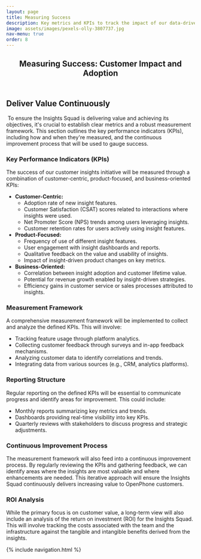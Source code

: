 ```yaml
---
layout: page
title: Measuring Success
description: Key metrics and KPIs to track the impact of our data-driven initiatives.
image: assets/images/pexels-olly-3807737.jpg
nav-menu: true
order: 8
---
```


<!-- Main -->
<div id="main" class="alt">

<!-- One -->
<section id="one">
	<div class="inner">
		<header class="major">
			<h1>Measuring Success: Customer Impact and Adoption</h1>
		</header>

<!-- Content -->
<h2>Deliver Value Continuously</h2>
<p><span class="image left"><img src="{{ page.image | relative_url }}" alt="" /></span>
  To ensure the Insights Squad is delivering value and achieving its objectives, it's crucial to establish clear metrics and a robust measurement framework. This section outlines the key performance indicators (KPIs), including how and when they're measured, and the continuous improvement process that will be used to gauge success.
</p>

<h3>Key Performance Indicators (KPIs)</h3>
<p>
  The success of our customer insights initiative will be measured through a combination of customer-centric, product-focused, and business-oriented KPIs:
</p>
<ul>
  <li><strong>Customer-Centric:</strong>
    <ul>
      <li>Adoption rate of new insight features.</li>
      <li>Customer Satisfaction (CSAT) scores related to interactions where insights were used.</li>
      <li>Net Promoter Score (NPS) trends among users leveraging insights.</li>
      <li>Customer retention rates for users actively using insight features.</li>
    </ul>
  </li>
  <li><strong>Product-Focused:</strong>
    <ul>
      <li>Frequency of use of different insight features.</li>
      <li>User engagement with insight dashboards and reports.</li>
      <li>Qualitative feedback on the value and usability of insights.</li>
      <li>Impact of insight-driven product changes on key metrics.</li>
    </ul>
  </li>
  <li><strong>Business-Oriented:</strong>
    <ul>
      <li>Correlation between insight adoption and customer lifetime value.</li>
      <li>Potential for revenue growth enabled by insight-driven strategies.</li>
      <li>Efficiency gains in customer service or sales processes attributed to insights.</li>
    </ul>
  </li>
</ul>

<h3>Measurement Framework</h3>
<p>
  A comprehensive measurement framework will be implemented to collect and analyze the defined KPIs. This will involve:
</p>
<ul>
  <li>Tracking feature usage through platform analytics.</li>
  <li>Collecting customer feedback through surveys and in-app feedback mechanisms.</li>
  <li>Analyzing customer data to identify correlations and trends.</li>
  <li>Integrating data from various sources (e.g., CRM, analytics platforms).</li>
</ul>

<h3>Reporting Structure</h3>
<p>
  Regular reporting on the defined KPIs will be essential to communicate progress and identify areas for improvement. This could include:
</p>
<ul>
  <li>Monthly reports summarizing key metrics and trends.</li>
  <li>Dashboards providing real-time visibility into key KPIs.</li>
  <li>Quarterly reviews with stakeholders to discuss progress and strategic adjustments.</li>
</ul>

<h3>Continuous Improvement Process</h3>
<p>
  The measurement framework will also feed into a continuous improvement process. By regularly reviewing the KPIs and gathering feedback, we can identify areas where the insights are most valuable and where enhancements are needed. This iterative approach will ensure the Insights Squad continuously delivers increasing value to OpenPhone customers.
</p>

<h3>ROI Analysis</h3>
<p>
  While the primary focus is on customer value, a long-term view will also include an analysis of the return on investment (ROI) for the Insights Squad. This will involve tracking the costs associated with the team and the infrastructure against the tangible and intangible benefits derived from the insights.
</p>

{% include navigation.html %}